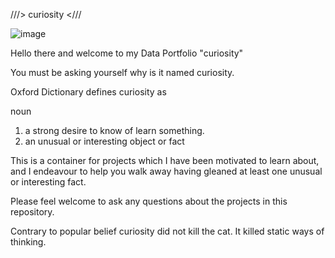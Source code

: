 ///>  curiosity  <///

![image](https://github.com/katml/curiosity/assets/164201624/abd96406-e844-4748-904c-4966213b668c)

Hello there and welcome to my Data Portfolio "curiosity"

You must be asking yourself why is it named curiosity.

Oxford Dictionary defines curiosity as

noun
1. a strong desire to know of learn something.
2. an unusual or interesting object or fact


This is a container for projects which I have been motivated to learn about, and I endeavour to help you walk away having gleaned at least one unusual or interesting fact.

Please feel welcome to ask any questions about the projects in this repository.

Contrary to popular belief curiosity did not kill the cat. It killed static ways of thinking.
 
